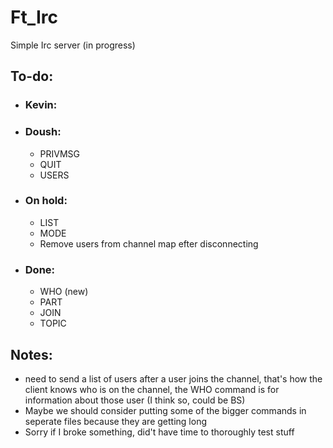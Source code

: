 # Ft_Irc
Simple Irc server (in progress)


## To-do:
- ### Kevin:

- ### Doush:
  - PRIVMSG
  - QUIT
  - USERS
     
- ### On hold:
  - LIST
  - MODE
  - Remove users from channel map efter disconnecting

- ### Done:
  - WHO (new)
  - PART
  - JOIN
  - TOPIC

## Notes:
- need to send a list of users after a user joins the channel, that's how the client knows who is on the channel, the WHO command is for information about those user (I think so, could be BS)
- Maybe we should consider putting some of the bigger commands in seperate files because they are getting long 
- Sorry if I broke something, did't have time to thoroughly test stuff